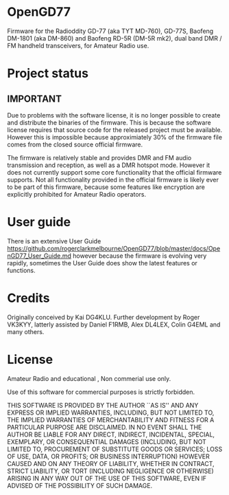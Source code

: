 # OpenGD77
Firmware for the Radioddity GD-77 (aka TYT MD-760), GD-77S, Baofeng DM-1801 (aka DM-860) and Baofeng RD-5R (DM-5R mk2), dual band DMR / FM handheld transceivers, for Amateur Radio use.

# Project status

## IMPORTANT
Due to problems with the software license, it is no longer possible to create and distribute the binaries of the firmware. This is because the software license requires that source code for the released project must be available. However this is impossible because approximiately 30% of the firmware file comes from the closed source official firmware.

The firmware is relatively stable and provides DMR and FM audio transmission and reception, as well as a DMR hotspot mode.
However it does not currently support some core functionality that the official firmware supports. Not all functionality provided in the official firmware is likely ever to be part of this firmware, because some features like encryption are explicitly prohibited for Amateur Radio operators.


# User guide
There is an extensive User Guide https://github.com/rogerclarkmelbourne/OpenGD77/blob/master/docs/OpenGD77_User_Guide.md  however because the firmware is evolving very rapidly, sometimes the User Guide does show the latest features or functions.

# Credits
Originally conceived by Kai DG4KLU.
Further development by Roger VK3KYY, latterly assisted by Daniel F1RMB, Alex DL4LEX, Colin G4EML and many others.


# License
Amateur Radio and educational , Non commerial use only.

Use of this software for commercial purposes is strictly forbidden.

THIS SOFTWARE IS PROVIDED BY THE AUTHOR ``AS IS'' AND ANY EXPRESS OR IMPLIED
WARRANTIES, INCLUDING, BUT NOT LIMITED TO, THE IMPLIED WARRANTIES OF
MERCHANTABILITY AND FITNESS FOR A PARTICULAR PURPOSE ARE DISCLAIMED. IN NO
EVENT SHALL THE AUTHOR BE LIABLE FOR ANY DIRECT, INDIRECT, INCIDENTAL,
SPECIAL, EXEMPLARY, OR CONSEQUENTIAL DAMAGES (INCLUDING, BUT NOT LIMITED TO,
PROCUREMENT OF SUBSTITUTE GOODS OR SERVICES; LOSS OF USE, DATA, OR PROFITS;
OR BUSINESS INTERRUPTION) HOWEVER CAUSED AND ON ANY THEORY OF LIABILITY,
WHETHER IN CONTRACT, STRICT LIABILITY, OR TORT (INCLUDING NEGLIGENCE OR
OTHERWISE) ARISING IN ANY WAY OUT OF THE USE OF THIS SOFTWARE, EVEN IF
ADVISED OF THE POSSIBILITY OF SUCH DAMAGE.
